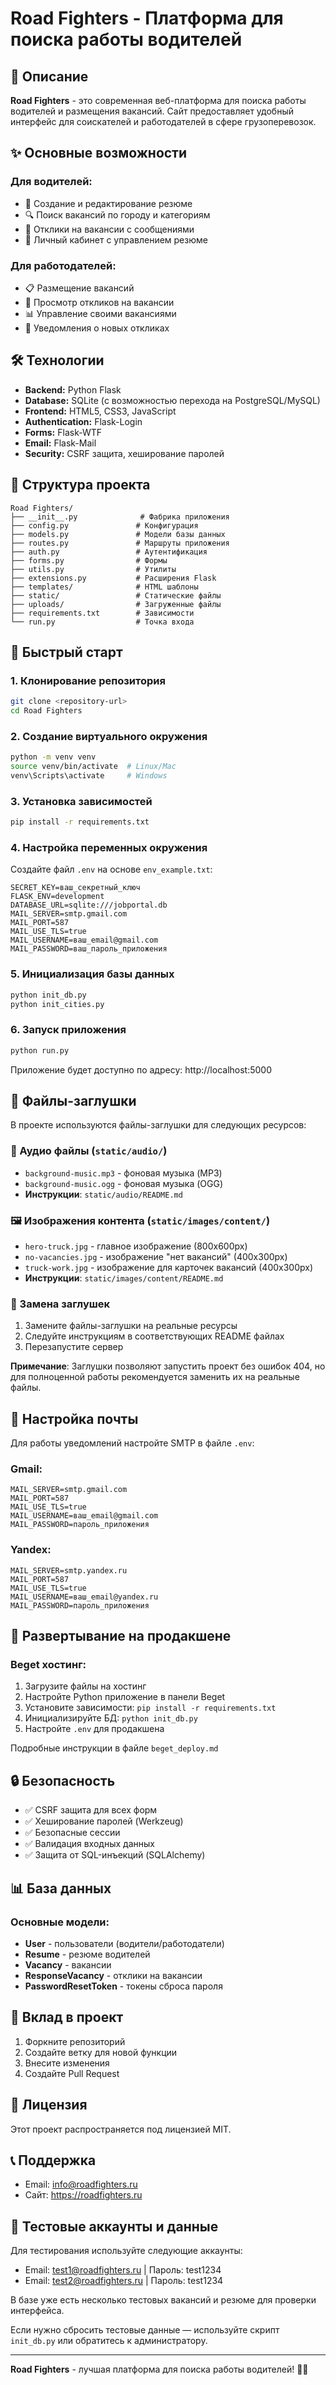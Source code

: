 # Road Fighters - Платформа для поиска работы водителей

## 🚀 Описание

**Road Fighters** - это современная веб-платформа для поиска работы водителей и размещения вакансий. Сайт предоставляет удобный интерфейс для соискателей и работодателей в сфере грузоперевозок.

## ✨ Основные возможности

### Для водителей:
- 📝 Создание и редактирование резюме
- 🔍 Поиск вакансий по городу и категориям
- 📧 Отклики на вакансии с сообщениями
- 👤 Личный кабинет с управлением резюме

### Для работодателей:
- 📋 Размещение вакансий
- 👥 Просмотр откликов на вакансии
- 📊 Управление своими вакансиями
- 📧 Уведомления о новых откликах

## 🛠 Технологии

- **Backend:** Python Flask
- **Database:** SQLite (с возможностью перехода на PostgreSQL/MySQL)
- **Frontend:** HTML5, CSS3, JavaScript
- **Authentication:** Flask-Login
- **Forms:** Flask-WTF
- **Email:** Flask-Mail
- **Security:** CSRF защита, хеширование паролей

## 📁 Структура проекта

```
Road Fighters/
├── __init__.py              # Фабрика приложения
├── config.py               # Конфигурация
├── models.py               # Модели базы данных
├── routes.py               # Маршруты приложения
├── auth.py                 # Аутентификация
├── forms.py                # Формы
├── utils.py                # Утилиты
├── extensions.py           # Расширения Flask
├── templates/              # HTML шаблоны
├── static/                 # Статические файлы
├── uploads/                # Загруженные файлы
├── requirements.txt        # Зависимости
└── run.py                  # Точка входа
```

## 🚀 Быстрый старт

### 1. Клонирование репозитория
```bash
git clone <repository-url>
cd Road Fighters
```

### 2. Создание виртуального окружения
```bash
python -m venv venv
source venv/bin/activate  # Linux/Mac
venv\Scripts\activate     # Windows
```

### 3. Установка зависимостей
```bash
pip install -r requirements.txt
```

### 4. Настройка переменных окружения
Создайте файл `.env` на основе `env_example.txt`:
```env
SECRET_KEY=ваш_секретный_ключ
FLASK_ENV=development
DATABASE_URL=sqlite:///jobportal.db
MAIL_SERVER=smtp.gmail.com
MAIL_PORT=587
MAIL_USE_TLS=true
MAIL_USERNAME=ваш_email@gmail.com
MAIL_PASSWORD=ваш_пароль_приложения
```

### 5. Инициализация базы данных
```bash
python init_db.py
python init_cities.py
```

### 6. Запуск приложения
```bash
python run.py
```

Приложение будет доступно по адресу: http://localhost:5000

## 📁 Файлы-заглушки

В проекте используются файлы-заглушки для следующих ресурсов:

### 🎵 Аудио файлы (`static/audio/`)
- `background-music.mp3` - фоновая музыка (MP3)
- `background-music.ogg` - фоновая музыка (OGG)
- **Инструкции**: `static/audio/README.md`

### 🖼️ Изображения контента (`static/images/content/`)
- `hero-truck.jpg` - главное изображение (800x600px)
- `no-vacancies.jpg` - изображение "нет вакансий" (400x300px)
- `truck-work.jpg` - изображение для карточек вакансий (400x300px)
- **Инструкции**: `static/images/content/README.md`

### 📝 Замена заглушек
1. Замените файлы-заглушки на реальные ресурсы
2. Следуйте инструкциям в соответствующих README файлах
3. Перезапустите сервер

**Примечание**: Заглушки позволяют запустить проект без ошибок 404, но для полноценной работы рекомендуется заменить их на реальные файлы.

## 📧 Настройка почты

Для работы уведомлений настройте SMTP в файле `.env`:

### Gmail:
```env
MAIL_SERVER=smtp.gmail.com
MAIL_PORT=587
MAIL_USE_TLS=true
MAIL_USERNAME=ваш_email@gmail.com
MAIL_PASSWORD=пароль_приложения
```

### Yandex:
```env
MAIL_SERVER=smtp.yandex.ru
MAIL_PORT=587
MAIL_USE_TLS=true
MAIL_USERNAME=ваш_email@yandex.ru
MAIL_PASSWORD=пароль_приложения
```

## 🚀 Развертывание на продакшене

### Beget хостинг:
1. Загрузите файлы на хостинг
2. Настройте Python приложение в панели Beget
3. Установите зависимости: `pip install -r requirements.txt`
4. Инициализируйте БД: `python init_db.py`
5. Настройте `.env` для продакшена

Подробные инструкции в файле `beget_deploy.md`

## 🔒 Безопасность

- ✅ CSRF защита для всех форм
- ✅ Хеширование паролей (Werkzeug)
- ✅ Безопасные сессии
- ✅ Валидация входных данных
- ✅ Защита от SQL-инъекций (SQLAlchemy)

## 📊 База данных

### Основные модели:
- **User** - пользователи (водители/работодатели)
- **Resume** - резюме водителей
- **Vacancy** - вакансии
- **ResponseVacancy** - отклики на вакансии
- **PasswordResetToken** - токены сброса пароля

## 🤝 Вклад в проект

1. Форкните репозиторий
2. Создайте ветку для новой функции
3. Внесите изменения
4. Создайте Pull Request

## 📄 Лицензия

Этот проект распространяется под лицензией MIT.

## 📞 Поддержка

- Email: info@roadfighters.ru
- Сайт: https://roadfighters.ru

## 🧪 Тестовые аккаунты и данные

Для тестирования используйте следующие аккаунты:

- Email: test1@roadfighters.ru  |  Пароль: test1234
- Email: test2@roadfighters.ru  |  Пароль: test1234

В базе уже есть несколько тестовых вакансий и резюме для проверки интерфейса.

Если нужно сбросить тестовые данные — используйте скрипт `init_db.py` или обратитесь к администратору.

---

**Road Fighters** - лучшая платформа для поиска работы водителей! 🚛💨 